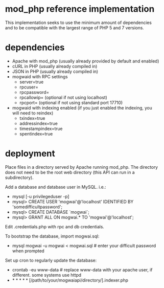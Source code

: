 # mod_php reference implementation

This implementation seeks to use the minimum amount of dependencies and to be compatible with the largest range of PHP 5 and 7 versions.

# dependencies

* Apache with mod_php  (usually already provided by default and enabled)
* cURL in PHP  (usually already compiled in)
* JSON in PHP  (usually already compiled in)
* mogwaid with RPC settings 
  * server=true
  * rpcuser=
  * rpcpassword=
  * rpcallowip=      (optional if not using localhost)
  * rpcport=         (optional if not using standard port 17710)
* mogwaid with indexing enabled  (if you just enabled the indexing, you will need to reindex)
  * txindex=true
  * addressindex=true
  * timestampindex=true
  * spentindex=true

# deployment

Place files in a directory served by Apache running mod_php.  The directory does not need to be the root web directory (this 
API can run in a subdirectory).

Add a database and database user in MySQL. i.e.: 

* mysql [-u privilegeduser -p]
* mysql> CREATE USER 'mogwai'@'localhost' IDENTIFIED BY 'somedifficultpassword';
* mysql> CREATE DATABASE \`mogwai\`;
* mysql> GRANT ALL ON mogwai.\* TO 'mogwai'@'localhost';

Edit .credentials.php with rpc and db credentials.

To bootstrap the database, import mogwai.sql:

* mysql mogwai -u mogwai < mogwai.sql   # enter your difficult password when prompted

Set up cron to regularly update the database:

* crontab -eu www-data  # replace www-data with your apache user, if different.  some systems use httpd
* \* \* \* \* \* [/path/to/your/mogwaiapi/directory/].indexer.php

